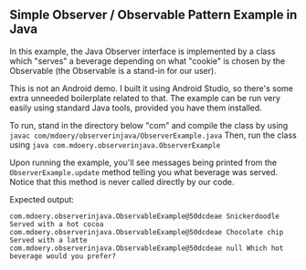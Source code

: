 ## Simple Observer / Observable Pattern Example in Java ##

In this example, the Java Observer interface is implemented by a class which "serves" a beverage depending on what "cookie" is chosen by the Observable (the Observable is a stand-in for our user).

This is not an Android demo. I built it using Android Studio, so there's some extra unneeded boilerplate related to that. The example can be run very easily using standard Java tools, provided you have them installed.

To run, stand in the directory below "com" and compile the class by using ``javac com/mdoery/observerinjava/ObserverExample.java``
Then, run the class using ``java com.mdoery.observerinjava.ObserverExample``

Upon running the example, you'll see messages being printed from the ``ObserverExample.update`` method telling you what beverage was served. Notice that this method is never called directly by our code.

Expected output:

``
com.mdoery.observerinjava.ObservableExample@50dcdeae
Snickerdoodle
Served with a hot cocoa
com.mdoery.observerinjava.ObservableExample@50dcdeae
Chocolate chip
Served with a latte
com.mdoery.observerinjava.ObservableExample@50dcdeae
null
Which hot beverage would you prefer?
``
